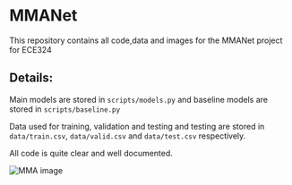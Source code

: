 # MMANet

This repository contains all code,data and images for the MMANet project for ECE324

## Details:

Main models are stored in ```scripts/models.py``` and baseline models are stored in ```scripts/baseline.py```

Data used for training, validation and testing and testing are stored in ```data/train.csv```, ```data/valid.csv``` and ```data/test.csv``` respectively.

All code is quite clear and well documented.


![MMA image](https://static.independent.co.uk/s3fs-public/thumbnails/image/2018/04/07/13/mcgregor.jpg)
